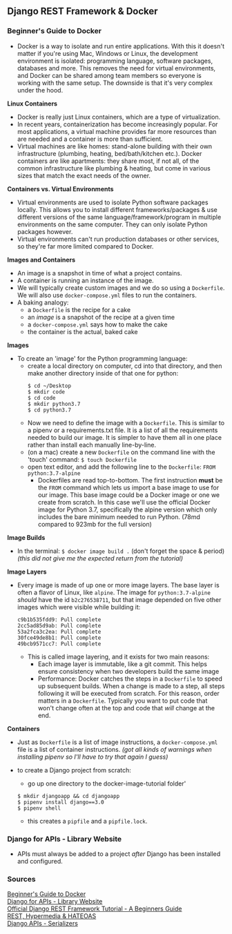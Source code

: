 ## Django REST Framework & Docker

### Beginner's Guide to Docker

- Docker is a way to isolate and run entire applications. With this it doesn't matter if you're using Mac, Windows or Linux, the development environment is isolated: programming language, software packages, databases and more. This removes the need for virtual environments, and Docker can be shared among team members so everyone is working with the same setup. The downside is that it's very complex under the hood.

**Linux Containers**
- Docker is really just Linux containers, which are a type of virtualization.
- In recent years, containerization has become increasingly popular. For most applications, a virtual machine provides far more resources than are needed and a container is more than sufficient.
- Virtual machines are like homes: stand-alone building with their own infrastructure (plumbing, heating, bed/bath/kitchen etc.). Docker containers are like apartments: they share most, if not all, of the common infrastructure like plumbing & heating, but come in various sizes that match the exact needs of the owner.

**Containers vs. Virtual Environments**
- Virtual environments are used to isolate Python software packages locally. This allows you to install different frameworks/packages & use different versions of the same language/framework/program in multiple environments on the same computer. They can only isolate Python packages however. 
- Virtual environments can't run production databases or other services, so they're far more limited compared to Docker.

**Images and Containers**
- An image is a snapshot in time of what a project contains.
- A container is running an instance of the image.
- We will typically create custom images and we do so using a `Dockerfile`. We will also use `docker-compose.yml` files to run the containers.
- A baking analogy:
  - a `Dockerfile` is the recipe for a cake
  - an *image* is a snapshot of the recipe at a given time
  - a `docker-compose.yml` says how to make the cake
  - the container is the actual, baked cake

**Images**
- To create an 'image' for the Python programming language:
  - create a local directory on computer, cd into that directory, and then make another directory inside of that one for python:
    ```
    $ cd ~/Desktop
    $ mkdir code
    $ cd code
    $ mkdir python3.7
    $ cd python3.7
    ```
  - Now we need to define the image with a `Dockerfile`. This is similar to a pipenv or a requirements.txt file. It is a list of all the requirements needed to build our image. It is simpler to have them all in one place rather than install each manually line-by-line.
  - (on a mac) create a new `Dockerfile` on the command line with the 'touch' command:
    `$ touch Dockerfile`
  - open text editor, and add the following line to the `Dockerfile`:
    `FROM python:3.7-alpine`
    - Dockerfiles are read top-to-bottom. The first instruction **must** be the `FROM` command which lets us import a base image to use for our image. This base image could be a Docker image or one we create from scratch. In this case we'll use the official Docker image for Python 3.7, specifically the alpine version which only includes the bare minimum needed to run Python. (78md compared to 923mb for the full version)

**Image Builds**
- In the terminal:
  `$ docker image build .` (don't forget the space & period)
  *(this did not give me the expected return from the tutorial)*

**Image Layers**
- Every image is made of up one or more image layers. The base layer is often a flavor of Linux, like `alpine`. The image for `python:3.7-alpine` *should* have the id `b2c276538711`, but that image depended on five other images which were visible while building it:
  ```
  c9b1b535fdd9: Pull complete
  2cc5ad85d9ab: Pull complete
  53a2fca3c2ea: Pull complete
  30fce49de8b1: Pull complete
  49bcb9571cc7: Pull complete
  ```
  - This is called image layering, and it exists for two main reasons:
    - Each image layer is immutable, like a git commit. This helps ensure consistency when two developers build the same image
    - Performance: Docker catches the steps in a `Dockerfile` to speed up subsequent builds. When a change is made to a step, all steps following it will be executed from scratch. For this reason, order matters in a `Dockerfile`. Typically you want to put code that won't change often at the top and code that *will* change at the end.

**Containers**
- Just as `Dockerfile` is a list of image instructions, a `docker-compose.yml` file is a list of container instructions.
*(got all kinds of warnings when installing pipenv so I'll have to try that again I guess)*

- to create a Django project from scratch:
  - go up one directory to the docker-image-tutorial folder'
  ```
  $ mkdir djangoapp && cd djangoapp
  $ pipenv install django==3.0
  $ pipenv shell
  ```
  - this creates a `pipfile` and a `pipfile.lock`. 


### Django for APIs - Library Website

- APIs must always be added to a project *after* Django has been installed and configured.



### Sources

[Beginner's Guide to Docker](https://wsvincent.com/beginners-guide-to-docker/)<br>
[Django for APIs - Library Website](https://djangoforapis.com/library-website-and-api/)<br>
[Official Django REST Framework Tutorial - A Beginners Guide](https://learndjango.com/tutorials/official-django-rest-framework-tutorial-beginners)<br>
[REST, Hypermedia & HATEOAS](https://www.django-rest-framework.org/topics/rest-hypermedia-hateoas/)<br>
[Django APIs - Serializers](https://www.django-rest-framework.org/api-guide/serializers/)<br>